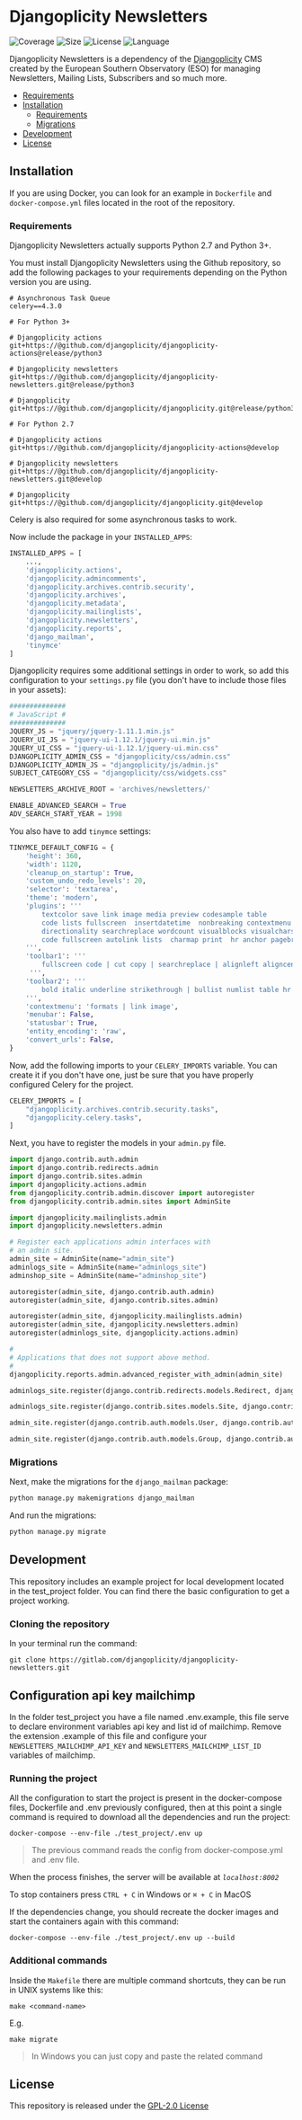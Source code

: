 # Djangoplicity Newsletters

![Coverage](https://img.shields.io/codecov/c/github/djangoplicity/djangoplicity-newsletters/develop)
![Size](https://img.shields.io/github/repo-size/djangoplicity/djangoplicity-newsletters)
![License](https://img.shields.io/github/license/djangoplicity/djangoplicity-newsletters)
![Language](https://img.shields.io/github/languages/top/djangoplicity/djangoplicity-newsletters)

Djangoplicity Newsletters is a dependency of the [Djangoplicity](https://github.com/djangoplicity/djangoplicity) CMS
created by the European Southern Observatory (ESO) for managing Newsletters, Mailing Lists, Subscribers and so much more.

* [Requirements](#requirements)
* [Installation](#installation)
    * [Requirements](#requirements)
    * [Migrations](#migrations)
* [Development](#development)
* [License](#license)

## Installation

If you are using Docker, you can look for an example in `Dockerfile` and `docker-compose.yml` files located in the root
of the repository.
### Requirements

Djangoplicity Newsletters actually supports Python 2.7 and Python 3+.

You must install Djangoplicity Newsletters using the Github repository, so add the following packages to your
requirements depending on the Python version you are using.
```
# Asynchronous Task Queue
celery==4.3.0

# For Python 3+

# Djangoplicity actions
git+https://@github.com/djangoplicity/djangoplicity-actions@release/python3

# Djangoplicity newsletters
git+https://@github.com/djangoplicity/djangoplicity-newsletters.git@release/python3

# Djangoplicity
git+https://@github.com/djangoplicity/djangoplicity.git@release/python3

# For Python 2.7

# Djangoplicity actions
git+https://@github.com/djangoplicity/djangoplicity-actions@develop

# Djangoplicity newsletters
git+https://@github.com/djangoplicity/djangoplicity-newsletters.git@develop

# Djangoplicity
git+https://@github.com/djangoplicity/djangoplicity.git@develop
```
Celery is also required for some asynchronous tasks to work.

Now include the package in your `INSTALLED_APPS`:

```python
INSTALLED_APPS = [
    ...,
    'djangoplicity.actions',
    'djangoplicity.admincomments',
    'djangoplicity.archives.contrib.security',
    'djangoplicity.archives',
    'djangoplicity.metadata',
    'djangoplicity.mailinglists',
    'djangoplicity.newsletters',
    'djangoplicity.reports',
    'django_mailman',
    'tinymce'
]
```

Djangoplicity requires some additional settings in order to work, so add this configuration to your `settings.py` 
file (you don't have to include those files in your assets):

```python
##############
# JavaScript #
##############
JQUERY_JS = "jquery/jquery-1.11.1.min.js"
JQUERY_UI_JS = "jquery-ui-1.12.1/jquery-ui.min.js"
JQUERY_UI_CSS = "jquery-ui-1.12.1/jquery-ui.min.css"
DJANGOPLICITY_ADMIN_CSS = "djangoplicity/css/admin.css"
DJANGOPLICITY_ADMIN_JS = "djangoplicity/js/admin.js"
SUBJECT_CATEGORY_CSS = "djangoplicity/css/widgets.css"

NEWSLETTERS_ARCHIVE_ROOT = 'archives/newsletters/'

ENABLE_ADVANCED_SEARCH = True
ADV_SEARCH_START_YEAR = 1998
```

You also have to add `tinymce` settings:
```python
TINYMCE_DEFAULT_CONFIG = {
    'height': 360,
    'width': 1120,
    'cleanup_on_startup': True,
    'custom_undo_redo_levels': 20,
    'selector': 'textarea',
    'theme': 'modern',
    'plugins': '''
        textcolor save link image media preview codesample table
        code lists fullscreen  insertdatetime  nonbreaking contextmenu
        directionality searchreplace wordcount visualblocks visualchars
        code fullscreen autolink lists  charmap print  hr anchor pagebreak
    ''',
    'toolbar1': '''
        fullscreen code | cut copy | searchreplace | alignleft aligncenter alignright alignjustify | formatselect forecolor backcolor | superscript subscript |
     ''',
    'toolbar2': '''
        bold italic underline strikethrough | bullist numlist table hr | indent outdent | undo redo | link unlink anchor image media charmap | nonbreaking |
    ''',
    'contextmenu': 'formats | link image',
    'menubar': False,
    'statusbar': True,
    'entity_encoding': 'raw',
    'convert_urls': False,
}
```

Now, add the following imports to your `CELERY_IMPORTS` variable. You can create it if you don't have one, just be sure that you have properly configured Celery for the project.
```python
CELERY_IMPORTS = [
    "djangoplicity.archives.contrib.security.tasks",
    "djangoplicity.celery.tasks",
]
```

Next, you have to register the models in your `admin.py` file.
```python
import django.contrib.auth.admin
import django.contrib.redirects.admin
import django.contrib.sites.admin
import djangoplicity.actions.admin
from djangoplicity.contrib.admin.discover import autoregister
from djangoplicity.contrib.admin.sites import AdminSite

import djangoplicity.mailinglists.admin
import djangoplicity.newsletters.admin

# Register each applications admin interfaces with
# an admin site.
admin_site = AdminSite(name="admin_site")
adminlogs_site = AdminSite(name="adminlogs_site")
adminshop_site = AdminSite(name="adminshop_site")

autoregister(admin_site, django.contrib.auth.admin)
autoregister(admin_site, django.contrib.sites.admin)

autoregister(admin_site, djangoplicity.mailinglists.admin)
autoregister(admin_site, djangoplicity.newsletters.admin)
autoregister(adminlogs_site, djangoplicity.actions.admin)

#
# Applications that does not support above method.
#
djangoplicity.reports.admin.advanced_register_with_admin(admin_site)

adminlogs_site.register(django.contrib.redirects.models.Redirect, django.contrib.redirects.admin.RedirectAdmin)

adminlogs_site.register(django.contrib.sites.models.Site, django.contrib.sites.admin.SiteAdmin)

admin_site.register(django.contrib.auth.models.User, django.contrib.auth.admin.UserAdmin)

admin_site.register(django.contrib.auth.models.Group, django.contrib.auth.admin.GroupAdmin)
```

### Migrations

Next, make the migrations for the `django_mailman` package:
```bash
python manage.py makemigrations django_mailman
```
And run the migrations:
```bash
python manage.py migrate
```

## Development

This repository includes an example project for local development located in the test_project folder. You can find
there the basic configuration to get a project working.
 
### Cloning the repository

In your terminal run the command:

```` 
git clone https://gitlab.com/djangoplicity/djangoplicity-newsletters.git
````

## Configuration api key mailchimp

In the folder test_project you have a file named .env.example, this file serve to declare environment variables api key and list id of mailchimp.
Remove the extension .example of this file and configure your `NEWSLETTERS_MAILCHIMP_API_KEY` and `NEWSLETTERS_MAILCHIMP_LIST_ID` variables of mailchimp.

### Running the project

All the configuration to start the project is present in the docker-compose files, Dockerfile and .env previously configured,
then at this point a single command is required to download all the dependencies and run the project:

```` 
docker-compose --env-file ./test_project/.env up
````

> The previous command reads the config from docker-compose.yml and .env file. 

When the process finishes, the server will be available at *`localhost:8002`*

To stop containers press `CTRL + C` in Windows or `⌘ + C` in MacOS

If the dependencies change, you should recreate the docker images and start the containers again with this command:

```` 
docker-compose --env-file ./test_project/.env up --build
````

### Additional commands

Inside the `Makefile` there are multiple command shortcuts, they can be run in UNIX systems like this:

```
make <command-name>
```

E.g.

```
make migrate
```

> In Windows you can just copy and paste the related command

## License

This repository is released under the [GPL-2.0 License](LICENSE)
